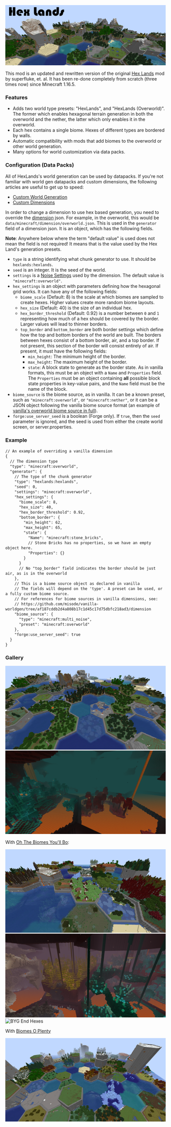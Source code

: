 ![Hex Lands](./img/splash.png)

This mod is an updated and rewritten version of the original [Hex Lands](https://www.curseforge.com/minecraft/mc-mods/hex-lands) mod by superfluke, et. al. It has been re-done completely from scratch (three times now) since Minecraft 1.16.5.

### Features

- Adds two world type presets: "HexLands", and "HexLands (Overworld)". The former which enables hexagonal terrain generation in both the overworld and the nether, the latter which only enables it in the overworld.
- Each hex contains a single biome. Hexes of different types are bordered by walls.
- Automatic compatibility with mods that add biomes to the overworld or other world generation.
- Many options for world customization via data packs.

### Configuration (Data Packs)

All of HexLands's world generation can be used by datapacks. If you're not familiar with world gen datapacks and custom dimensions, the following articles are useful to get up to speed:

- [Custom World Generation](https://minecraft.fandom.com/wiki/Custom_world_generation)
- [Custom Dimensions](https://minecraft.fandom.com/wiki/Custom_dimension)

In order to change a dimension to use hex based generation, you need to override the [dimension](https://minecraft.fandom.com/wiki/Custom_dimension#Dimension_syntax) json. For example, in the overworld, this would be `data/minecraft/dimension/overworld.json`. This is used in the `generator` field of a dimension json. It is an object, which has the following fields.

**Note**: Anywhere below where the term "default value" is used does not mean the field is not required! It means that is the value used by the Hex Land's generation presets.

- `type` is a string identifying what chunk generator to use. It should be `hexlands:hexlands`.
- `seed` is an integer. It is the seed of the world.
- `settings` is a [Noise Settings](https://minecraft.fandom.com/wiki/Custom_world_generation#Noise_settings) used by the dimension. The default value is `"minecraft:overworld"`.
- `hex_settings` is an object with parameters defining how the hexagonal grid works. It can have any of the following fields:
    - `biome_scale` (Default: 8) is the scale at which biomes are sampled to create hexes. Higher values create more random biome layouts.
    - `hex_size` (Default: 40) is the size of an individual hex.
    - `hex_border_threshold` (Default: 0.92) is a number between `0` and `1` representing how much of a hex should be covered by the border. Larger values will lead to thinner borders.
    - `top_border` and `bottom_border` are both border settings which define how the top and bottom borders of the world are built. The borders between hexes consist of a bottom border, air, and a top border. If not present, this section of the border will consist entirely of air. If present, it must have the following fields:
        - `min_height`: The minimum height of the border.
        - `max_height`: The maximum height of the border.
        - `state`: A block state to generate as the border state. As in vanilla formats, this must be an object with a `Name` and `Properties` field. The `Properties` must be an object containing **all** possible block state properties in key-value pairs, and the `Name` field must be the name of the block.
- `biome_source` is the biome source, as in vanilla. It can be a known preset, such as `"minecraft:overworld"`, or `"minecraft:nether"`, or it can be a JSON object following the vanilla biome source format (an example of [vanilla's overworld biome source in full](https://github.com/misode/vanilla-worldgen/blob/af187cddb2d4a808b17c1d45c17d75dbfc218ad3/dimension/overworld.json)).
- `forge:use_server_seed` is a boolean (Forge only). If `true`, then the `seed` parameter is ignored, and the seed is used from either the create world screen, or server.properties.

### Example

```json5
// An example of overriding a vanilla dimension
{
  // The dimension type
  "type": "minecraft:overworld",
  "generator": {
    // The type of the chunk generator
    "type": "hexlands:hexlands",
    "seed": 0,
    "settings": "minecraft:overworld",
    "hex_settings": {
      "biome_scale": 8,
      "hex_size": 40,
      "hex_border_threshold": 0.92,
      "bottom_border": {
        "min_height": 62,
        "max_height": 65,
        "state": {
          "Name": "minecraft:stone_bricks",
          // Stone Bricks has no properties, so we have an empty object here. 
          "Properties": {}
        }
      }
      // No "top_border" field indicates the border should be just air, as is in the overworld
    },
    // This is a biome source object as declared in vanilla
    // The fields will depend on the 'type'. A preset can be used, or a fully custom biome source.
    // For references for biome sources in vanilla dimensions, see:
    // https://github.com/misode/vanilla-worldgen/tree/af187cddb2d4a808b17c1d45c17d75dbfc218ad3/dimension
    "biome_source": {
      "type": "minecraft:multi_noise",
      "preset": "minecraft:overworld"
    },
    "forge:use_server_seed": true
  }
}
```

### Gallery

![Overworld Hexes](./img/hex_overworld.png)
![Nether Hexes](./img/hex_nether.png)

With [Oh The Biomes You'll Bo](https://www.curseforge.com/minecraft/mc-mods/oh-the-biomes-youll-go):

![BYG Overworld Hexes](./img/hex_overworld_byg.png)
![BYG Nether Hexes](./img/hex_nether_byg.png)
![BYG End Hexes](./img/hex_end_byg.png)

With [Biomes O Plenty](https://www.curseforge.com/minecraft/mc-mods/biomes-o-plenty)

![Biomes O Plenty Overworld Hexes](./img/hex_overworld_bop.png)


